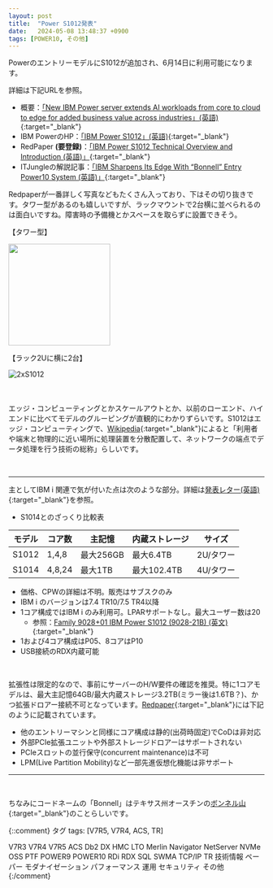 ```yaml
---
layout: post
title:  "Power S1012発表"
date:   2024-05-08 13:48:37 +0900
tags: [POWER10, その他]
---
```

PowerのエントリーモデルにS1012が追加され、6月14日に利用可能になります。

詳細は下記URLを参照。
- 概要：[「New IBM Power server extends AI workloads from core to cloud to edge for added business value across industries」(英語)](https://newsroom.ibm.com/Blog-New-IBM-Power-server-extends-AI-workloads-from-core-to-cloud-to-edge-for-added-business-value-across-industries){:target="_blank"}
- IBM PowerのHP：[「IBM Power S1012」(英語)](https://www.ibm.com/products/power-s1012){:target="_blank"}
- RedPaper **(要登録)**：[「IBM Power S1012 Technical Overview and Introduction (英語)」](https://www.redbooks.ibm.com/abstracts/redp5728.html){:target="_blank"}
- ITJungleの解説記事：[「IBM Sharpens Its Edge With “Bonnell” Entry Power10 System (英語)」](https://www.itjungle.com/2024/05/08/ibm-sharpens-its-edge-with-bonnell-entry-power10-system/){:target="_blank"}

Redpaperが一番詳しく写真などもたくさん入っており、下はその切り抜きです。タワー型があるのも嬉しいですが、ラックマウントで2台横に並べられるのは面白いですね。障害時の予備機とかスペースを取らずに設置できそう。

【タワー型】

<img src="/GuriPages/image/2024-05-08_S1012_Tower.jpg" width="200">

<p></p>
【ラック2Uに横に2台】

![2xS1012](/GuriPages/image/2024-05-08_S1012_x2_2U.jpg)

<p></p>
　

エッジ・コンピューティングとかスケールアウトとか、以前のローエンド、ハイエンドに比べてモデルのグルーピングが直観的にわかりずらいです。S1012はエッジ・コンピューティングで、[Wikipedia](https://ja.wikipedia.org/wiki/%E3%82%A8%E3%83%83%E3%82%B8%E3%82%B3%E3%83%B3%E3%83%94%E3%83%A5%E3%83%BC%E3%83%86%E3%82%A3%E3%83%B3%E3%82%B0){:target="_blank"}によると「利用者や端末と物理的に近い場所に処理装置を分散配置して、ネットワークの端点でデータ処理を行う技術の総称」らしいです。

<br>
<hr>

主としてIBM i 関連で気が付いた点は次のような部分。詳細は[発表レター(英語)](https://www.ibm.com/docs/en/announcements/power-s1012-server-provides-cost-optimized-performance-businesses-in-pursuit-it-excellence){:target="_blank"}を参照。
- S1014とのざっくり比較表

|モデル|コア数|主記憶|内蔵ストレージ|サイズ|
|------|-----|------|------------|------|
|S1012|1,4,8|最大256GB|最大6.4TB|2U/タワー|
|S1014|4,8,24|最大1TB|最大102.4TB|4U/タワー|

- 価格、CPWの詳細は不明。販売はサブスクのみ
- IBM i のバージョンは7.4 TR10/7.5 TR4以降
- 1コア構成ではIBM i のみ利用可。LPARサポートなし。最大ユーザー数は20
  - 参照：[Family 9028+01 IBM Power S1012 (9028-21B) (英文)](https://www.ibm.com/docs/en/announcements/family-9028-01-power-s1012){:target="_blank"}
- 1および4コア構成はP05、8コアはP10 
- USB接続のRDX内蔵可能

<br>

拡張性は限定的なので、事前にサーバーのH/W要件の確認を推奨。特に1コアモデルは、最大主記憶64GB/最大内蔵ストレージ3.2TB(ミラー後は1.6TB？)、かつ拡張ドロアー接続不可となっています。[Redpaper](https://www.redbooks.ibm.com/redpieces/pdfs/redp5728.pdf){:target="_blank"}には下記のように記載されています。

- 他のエントリーマシンと同様にコア構成は静的(出荷時固定)でCoDは非対応
- 外部PCIe拡張ユニットや外部ストレージドロアーはサポートされない
- PCIeスロットの並行保守(concurrent maintenance)は不可
- LPM(Live Partition Mobility)など一部先進仮想化機能は非サポート

<p> </p>
<hr>
<br>
 
ちなみにコードネームの「Bonnell」はテキサス州オースチンの[ボンネル山](https://www.mountbonnell.com/){:target="_blank"}のことらしいです。


{::comment}
タグ
tags: [V7R5, V7R4, ACS, TR]

V7R3
V7R4
V7R5
ACS
Db2
DX
HMC
LTO
Merlin
Navigator
NetServer
NVMe
OSS
PTF
POWER9
POWER10
RDi
RDX
SQL
SWMA
TCP/IP
TR
技術情報
ペーパー
モダナイゼーション
パフォーマンス
運用
セキュリティ
その他
{:/comment}
